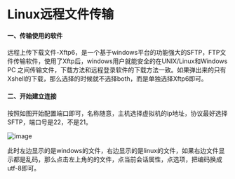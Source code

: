 # Linux远程文件传输



#### 一、传输使用的软件

​	远程上传下载文件-Xftp6，是一个基于windows平台的功能强大的SFTP，FTP文件传输软件，使用了Xftp后，windows用户就能安全的在UNIX/Linux和Windows PC 之间传输文件，下载方法和远程登录软件的下载方法一致。如果弹出来的只有Xshell的下载，那么选择的时候就不选择both，而是单独选择Xftp6即可。



#### 二、开始建立连接

​	按照如图开始配置端口即可，名称随意，主机选择虚拟机的ip地址，协议最好选择SFTP，端口号是22，不是21。

![image](https://user-images.githubusercontent.com/102216757/222164448-26970777-85c5-42c6-8510-d9d507ccd769.png)

​	此时左边显示的是windows的文件，右边显示的是linux的文件，如果右边文件显示都是乱码，那么点击左上角的的文件，点当前会话属性，点选项，把编码换成utf-8即可。
